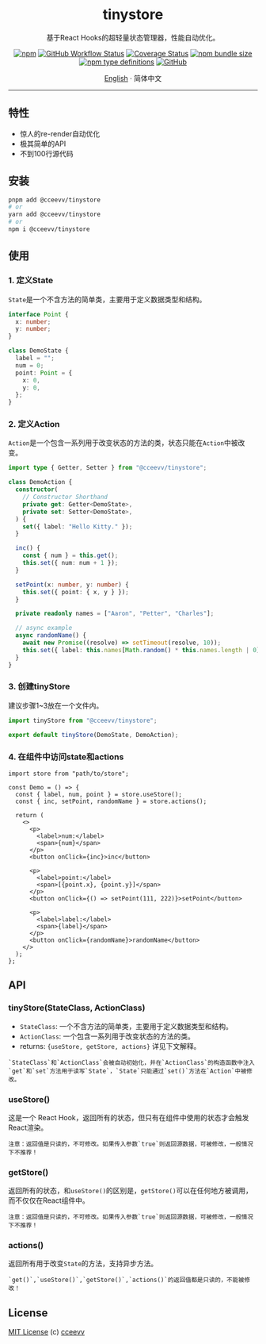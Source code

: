 <div align="center">
<h1>tinystore</h1>

基于React Hooks的超轻量状态管理器，性能自动优化。

[![npm](https://img.shields.io/npm/v/@cceevv/tinystore?style=flat-square)](https://www.npmjs.com/package/@cceevv/tinystore)
[![GitHub Workflow Status](https://img.shields.io/github/actions/workflow/status/cceevv/tinystore/test.yml?branch=master&style=flat-square&label=CI&logo=github)](https://github.com/cceevv/tinystore/actions/workflows/test.yml)
[![Coverage Status](https://coveralls.io/repos/github/cceevv/tinystore/badge.svg?branch=master)](https://coveralls.io/github/cceevv/tinystore?branch=master)
[![npm bundle size](https://img.shields.io/bundlephobia/minzip/@cceevv/tinystore?style=flat-square)](https://bundlephobia.com/result?p=@cceevv/tinystore)
[![npm type definitions](https://img.shields.io/npm/types/typescript?style=flat-square)](https://github.com/cceevv/tinystore/blob/master/src/index.ts)
[![GitHub](https://img.shields.io/github/license/cceevv/tinystore?style=flat-square)](https://github.com/cceevv/tinystore/blob/master/LICENSE)

[English](./README.md) · 简体中文

</div>

---

## 特性

- 惊人的re-render自动优化
- 极其简单的API
- 不到100行源代码

## 安装

```sh
pnpm add @cceevv/tinystore
# or
yarn add @cceevv/tinystore
# or
npm i @cceevv/tinystore
```

## 使用

### 1. 定义State

`State`是一个不含方法的简单类，主要用于定义数据类型和结构。

```ts
interface Point {
  x: number;
  y: number;
}

class DemoState {
  label = "";
  num = 0;
  point: Point = {
    x: 0,
    y: 0,
  };
}
```

### 2. 定义Action

`Action`是一个包含一系列用于改变状态的方法的类，状态只能在`Action`中被改变。

```ts
import type { Getter, Setter } from "@cceevv/tinystore";

class DemoAction {
  constructor(
    // Constructor Shorthand
    private get: Getter<DemoState>,
    private set: Setter<DemoState>,
  ) {
    set({ label: "Hello Kitty." });
  }

  inc() {
    const { num } = this.get();
    this.set({ num: num + 1 });
  }

  setPoint(x: number, y: number) {
    this.set({ point: { x, y } });
  }

  private readonly names = ["Aaron", "Petter", "Charles"];

  // async example
  async randomName() {
    await new Promise((resolve) => setTimeout(resolve, 10));
    this.set({ label: this.names[Math.random() * this.names.length | 0] });
  }
}
```

### 3. 创建tinyStore

建议步骤1~3放在一个文件内。

```ts
import tinyStore from "@cceevv/tinystore";

export default tinyStore(DemoState, DemoAction);
```

### 4. 在组件中访问state和actions

```tsx
import store from "path/to/store";

const Demo = () => {
  const { label, num, point } = store.useStore();
  const { inc, setPoint, randomName } = store.actions();

  return (
    <>
      <p>
        <label>num:</label>
        <span>{num}</span>
      </p>
      <button onClick={inc}>inc</button>

      <p>
        <label>point:</label>
        <span>[{point.x}, {point.y}]</span>
      </p>
      <button onClick={() => setPoint(111, 222)}>setPoint</button>

      <p>
        <label>label:</label>
        <span>{label}</span>
      </p>
      <button onClick={randomName}>randomName</button>
    </>
  );
};
```

## API

### **tinyStore(StateClass, ActionClass)**

- `StateClass`: 一个不含方法的简单类，主要用于定义数据类型和结构。
- `ActionClass`: 一个包含一系列用于改变状态的方法的类。
- returns: `{useStore, getStore, actions}` 详见下文解释。

`` `StateClass`和`ActionClass`会被自动初始化，并在`ActionClass`的构造函数中注入`get`和`set`方法用于读写`State`，`State`只能通过`set()`方法在`Action`中被修改。 ``

### **useStore()**

这是一个 React Hook，返回所有的状态，但只有在组件中使用的状态才会触发React渲染。

``注意：返回值是只读的，不可修改。如果传入参数`true`则返回源数据，可被修改，一般情况下不推荐！``

### **getStore()**

返回所有的状态，和`useStore()`的区别是，`getStore()`可以在任何地方被调用，而不仅仅在React组件中。

``注意：返回值是只读的，不可修改。如果传入参数`true`则返回源数据，可被修改，一般情况下不推荐！``

### **actions()**

返回所有用于改变`State`的方法，支持异步方法。

`` `get()`,`useStore()`,`getStore()`,`actions()`的返回值都是只读的，不能被修改！ ``

## License

[MIT License](https://github.com/cceevv/tinystore/blob/master/LICENSE) (c)
[cceevv](https://github.com/cceevv)
